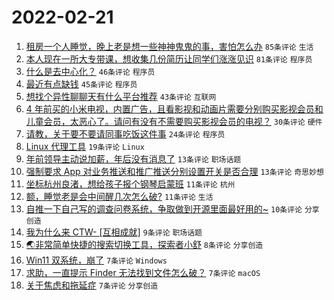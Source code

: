 # 2022-02-21

1. [租房一个人睡觉，晚上老是想一些神神鬼鬼的事，害怕怎么办](https://www.v2ex.com/t/835303) `85条评论` `生活`
1. [本人现在一所大专带课，想收集几份简历让同学们涨涨见识](https://www.v2ex.com/t/835286) `81条评论` `程序员`
1. [什么是去中心化？](https://www.v2ex.com/t/835289) `46条评论` `程序员`
1. [最近有点缺钱](https://www.v2ex.com/t/835314) `45条评论` `程序员`
1. [想找个异性聊聊天有什么平台推荐](https://www.v2ex.com/t/835291) `43条评论` `互联网`
1. [4 年前买的小米电视，内置广告，且看影视和动画片需要分别购买影视会员和儿童会员，太恶心了。请问有没有不需要购买影视会员的电视？](https://www.v2ex.com/t/835310) `30条评论` `硬件`
1. [请教，关于要不要请同事吃饭这件事](https://www.v2ex.com/t/835335) `24条评论` `程序员`
1. [Linux 代理工具](https://www.v2ex.com/t/835321) `19条评论` `Linux`
1. [年前领导主动说加薪，年后没有消息了](https://www.v2ex.com/t/835338) `13条评论` `职场话题`
1. [强制要求 App 对业务推送和推广推送分别设置开关是否合理](https://www.v2ex.com/t/835296) `13条评论` `奇思妙想`
1. [坐标杭州良渚，想给孩子报个钢琴启蒙班](https://www.v2ex.com/t/835305) `11条评论` `杭州`
1. [额，睡觉老是会中间醒几次怎么破?](https://www.v2ex.com/t/835293) `11条评论` `生活`
1. [自推一下自己写的调查问卷系统，争取做到开源里面最好用的~](https://www.v2ex.com/t/835294) `10条评论` `分享创造`
1. [我为什么来 CTW- [互相成就]](https://www.v2ex.com/t/835288) `9条评论` `职场话题`
1. [🌏非常简单快捷的搜索切换工具，探索者小舒](https://www.v2ex.com/t/835290) `8条评论` `分享创造`
1. [Win11 双系统，崩了](https://www.v2ex.com/t/835345) `7条评论` `Windows`
1. [求助，一直提示 Finder 无法找到文件怎么破？](https://www.v2ex.com/t/835308) `7条评论` `macOS`
1. [关于焦虑和拖延症](https://www.v2ex.com/t/835304) `7条评论` `分享创造`
